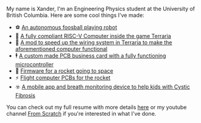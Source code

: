 My name is Xander, I'm an Engineering Physics student at the University of British Columbia. Here are some cool things I've made: 

- ⚽ [An autonomous foosball playing robot](https://github.com/misprit7/foosbar)
- 🌳 [A fully compliant RISC-V Computer inside the game Terraria](https://github.com/misprit7/computerraria)
- 🔌 [A mod to speed up the wiring system in Terraria to make the aforementioned computer functional](https://github.com/misprit7/WireHead)
- 🕴️ [A custom made PCB business card with a fully functioning microcontroller](https://github.com/misprit7/PCB-Business-Card)
- 🚀 [Firmware for a rocket going to space](https://github.com/UBC-Rocket/Whistler-Blackcomb-v2)
- ⚡ [Flight computer PCBs for the rocket](https://github.com/UBC-Rocket/WB-AV-4500-FC)
- ☣️ [A mobile app and breath monitoring device to help kids with Cystic Fibrosis](https://thebellaproject.org/)

You can check out my full resume with more details [here](https://xander.naumenko.com/resume.pdf) or my youtube channel [From Scratch](https://www.youtube.com/@built-from-scratch) if you're interested in what I've done. 
